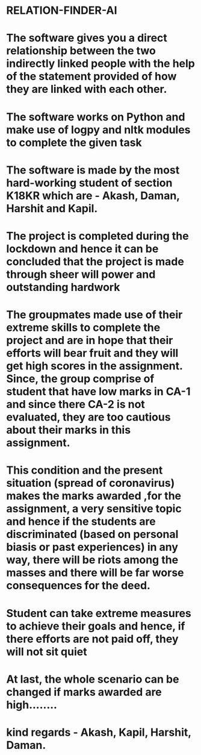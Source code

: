 # RELATION-FINDER-AI
# The software gives you a direct relationship between the two indirectly linked people with the help of the statement provided of how they are linked with each other.
# The software works on Python and make use of logpy and nltk modules to complete the given task
# The software is made by the most hard-working student of section K18KR which are - Akash, Daman, Harshit and Kapil.
# The project is completed during the lockdown and hence it can be concluded that the project is made through sheer will power and outstanding hardwork
# The groupmates made use of their extreme skills to complete the project and are in hope that their efforts will bear fruit and they will get high scores in the assignment. Since, the group comprise of student that have low marks in CA-1 and since there CA-2 is not evaluated, they are too cautious about their marks in this assignment.
# This condition and the present situation (spread of coronavirus) makes the marks awarded ,for the assignment, a very sensitive topic and hence if the students are discriminated (based on personal biasis or past experiences) in  any way, there will be riots among the masses and there will be far worse consequences for the deed.
# Student can take extreme measures to achieve their goals and hence, if there efforts are not paid off, they will not sit quiet
# At last, the whole scenario can be changed if marks awarded are high........
# kind regards - Akash, Kapil, Harshit, Daman.
